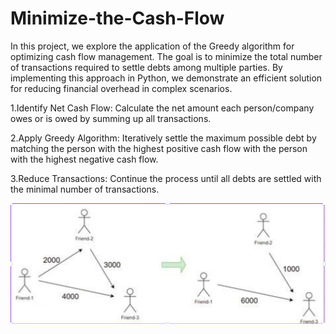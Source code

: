 # Minimize-the-Cash-Flow
In this project, we explore the application of the Greedy algorithm for optimizing cash flow management. The goal is to minimize the total number of transactions required to settle debts among multiple parties. By implementing this approach in Python, we demonstrate an efficient solution for reducing financial overhead in complex scenarios.

1.Identify Net Cash Flow: Calculate the net amount each person/company owes or is owed by summing up all transactions.

2.Apply Greedy Algorithm: Iteratively settle the maximum possible debt by matching the person with the highest positive cash flow with the person with the highest negative cash flow. 

3.Reduce Transactions: Continue the process until all debts are settled with the minimal number of transactions.

![Project Screenshot](https://github.com/suyash242004/Minimize-the-Cash-Flow/blob/main/image/Eample%20-%201.png?raw=true)


